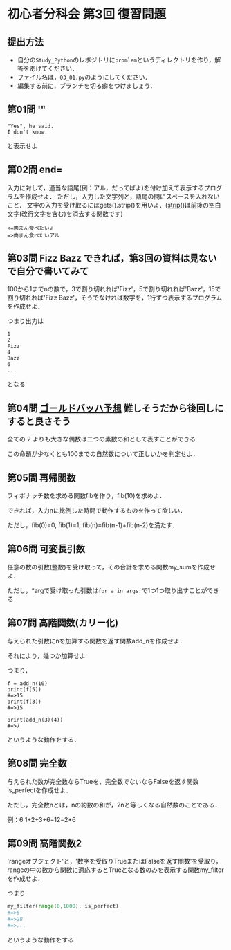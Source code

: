 # 初心者分科会 第3回 復習問題

## 提出方法
+ 自分の`Study_Python`のレポジトリに`promlem`というディレクトリを作り，解答をあげてください．
+ ファイル名は，`03_01.py`のようにしてください．
+ 編集する前に，ブランチを切る癖をつけましょう．


## 第01問 '"
```
"Yes", he said.
I don't know.
```
と表示せよ


## 第02問 end=
入力に対して，適当な語尾(例：アル，だってばよ)を付け加えて表示するプログラムを作成せよ．
ただし，入力した文字列と，語尾の間にスペースを入れないこと．
文字の入力を受け取るにはgets().strip()を用いよ．([strip()](https://docs.python.jp/3/library/stdtypes.html#str.strip)は前後の空白文字(改行文字を含む)を消去する関数です)
```
<=肉まん食べたい↲
=>肉まん食べたいアル
```

## 第03問 Fizz Bazz できれば，第3回の資料は見ないで自分で書いてみて
100から1までnの数で，3で割り切れれば'Fizz'，5で割り切れれば'Bazz'，15で割り切れれば'Fizz Bazz'，そうでなければ数字を，1行ずつ表示するプログラムを作成せよ．

つまり出力は
```
1
2
Fizz
4
Bazz
6
...
```
となる


## 第04問 [ゴールドバッハ予想](https://ja.wikipedia.org/wiki/ゴールドバッハの予想) 難しそうだから後回しにすると良さそう
全ての 2 よりも大きな偶数は二つの素数の和として表すことができる

この命題が少なくとも100までの自然数について正しいかを判定せよ．

## 第05問 再帰関数
フィボナッチ数を求める関数fibを作り，fib(10)を求めよ．

できれば，入力nに比例した時間で動作するものを作って欲しい．

ただし，fib(0)=0, fib(1)=1, fib(n)=fib(n-1)+fib(n-2)を満たす．


## 第06問 可変長引数
任意の数の引数(整数)を受け取って，その合計を求める関数my_sumを作成せよ．

ただし，\*argで受け取った引数は`for a in args:`で1つ1つ取り出すことができる．


## 第07問 高階関数(カリー化)
与えられた引数にnを加算する関数を返す関数add_nを作成せよ．

それにより，幾つか加算せよ

つまり，
```python3
f = add_n(10)
print(f(5))
#=>15
print(f(3))
#=>15

print(add_n(3)(4))
#=>7
```
というような動作をする．

## 第08問 完全数
与えられた数が完全数ならTrueを，完全数でないならFalseを返す関数is_perfectを作成せよ．

ただし，完全数nとは，nの約数の和が，2nと等しくなる自然数のことである．

例：6 1+2+3+6=12=2\*6


## 第09問 高階関数2
'rangeオブジェクト'と，'数字を受取りTrueまたはFalseを返す関数'を受取り，rangeの中の数から関数に適応するとTrueとなる数のみを表示する関数my_filterを作成せよ．

つまり
```python
my_filter(range(0,1000), is_perfect)
#=>6
#=>28
#=>...
```
というような動作をする
